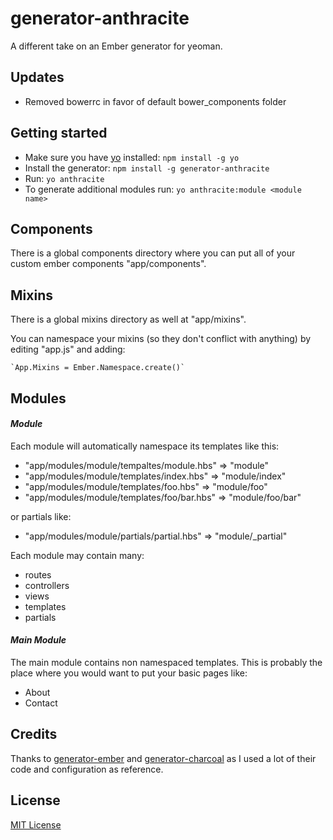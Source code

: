# generator-anthracite
A different take on an Ember generator for yeoman.

## Updates
- Removed bowerrc in favor of default bower_components folder

## Getting started
- Make sure you have [yo](https://github.com/yeoman/yo) installed:
    `npm install -g yo`
- Install the generator: `npm install -g generator-anthracite`
- Run: `yo anthracite`
- To generate additional modules run: `yo anthracite:module <module name>`

## Components
There is a global components directory where you can put all of your
custom ember components "app/components".

## Mixins
There is a global mixins directory as well at "app/mixins".

You can namespace your mixins (so they don't conflict with anything)
by editing "app.js" and adding:

    `App.Mixins = Ember.Namespace.create()`

## Modules
#### *Module*
Each module will automatically namespace its templates like this:

* "app/modules/module/tempaltes/module.hbs" => "module"
* "app/modules/module/templates/index.hbs" => "module/index"
* "app/modules/module/templates/foo.hbs" => "module/foo"
* "app/modules/module/templates/foo/bar.hbs" => "module/foo/bar"

or partials like:
* "app/modules/module/partials/partial.hbs" => "module/_partial"

Each module may contain many:

- routes
- controllers
- views
- templates
- partials

#### *Main Module*
The main module contains non namespaced templates. This is probably the
place where you would want to put your basic pages like:

- About
- Contact

## Credits
Thanks to [generator-ember](https://github.com/yeoman/generator-ember) 
and [generator-charcoal](https://github.com/thomasboyt/charcoal) as I used a lot of their code 
and configuration as reference. 

## License
[MIT License](http://en.wikipedia.org/wiki/MIT_License)
